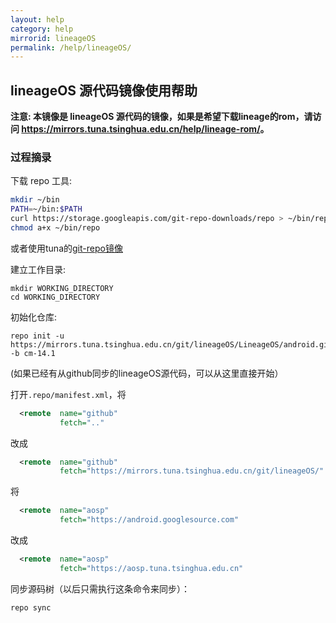 ```yaml
---
layout: help
category: help
mirrorid: lineageOS
permalink: /help/lineageOS/
---
```


## lineageOS 源代码镜像使用帮助

**注意: 本镜像是 lineageOS 源代码的镜像，如果是希望下载lineage的rom，请访问 <https://mirrors.tuna.tsinghua.edu.cn/help/lineage-rom/>。**

### 过程摘录

下载 repo 工具:

```bash
mkdir ~/bin
PATH=~/bin:$PATH
curl https://storage.googleapis.com/git-repo-downloads/repo > ~/bin/repo
chmod a+x ~/bin/repo
```

或者使用tuna的[git-repo镜像](https://mirrors.tuna.tsinghua.edu.cn/help/git-repo/)

建立工作目录:

```
mkdir WORKING_DIRECTORY
cd WORKING_DIRECTORY
```

初始化仓库:

```
repo init -u https://mirrors.tuna.tsinghua.edu.cn/git/lineageOS/LineageOS/android.git -b cm-14.1
```

(如果已经有从github同步的lineageOS源代码，可以从这里直接开始）

打开`.repo/manifest.xml`，将

```xml
  <remote  name="github"
           fetch=".."
```

改成

```xml
  <remote  name="github"
           fetch="https://mirrors.tuna.tsinghua.edu.cn/git/lineageOS/"
```

将

```xml
  <remote  name="aosp"
           fetch="https://android.googlesource.com"
```

改成

```xml
  <remote  name="aosp"
           fetch="https://aosp.tuna.tsinghua.edu.cn"
```


同步源码树（以后只需执行这条命令来同步）：

```
repo sync
```
